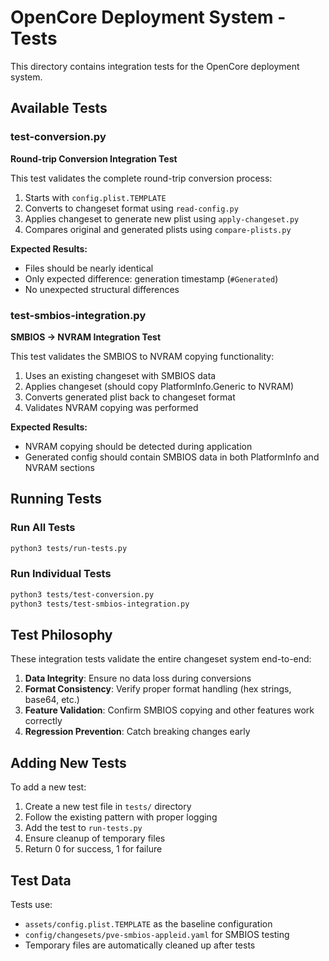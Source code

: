 # OpenCore Deployment System - Tests

This directory contains integration tests for the OpenCore deployment system.

## Available Tests

### test-conversion.py
**Round-trip Conversion Integration Test**

This test validates the complete round-trip conversion process:
1. Starts with `config.plist.TEMPLATE`
2. Converts to changeset format using `read-config.py`
3. Applies changeset to generate new plist using `apply-changeset.py`
4. Compares original and generated plists using `compare-plists.py`

**Expected Results:**
- Files should be nearly identical
- Only expected difference: generation timestamp (`#Generated`)
- No unexpected structural differences

### test-smbios-integration.py
**SMBIOS -> NVRAM Integration Test**

This test validates the SMBIOS to NVRAM copying functionality:
1. Uses an existing changeset with SMBIOS data
2. Applies changeset (should copy PlatformInfo.Generic to NVRAM)
3. Converts generated plist back to changeset format
4. Validates NVRAM copying was performed

**Expected Results:**
- NVRAM copying should be detected during application
- Generated config should contain SMBIOS data in both PlatformInfo and NVRAM sections

## Running Tests

### Run All Tests
```bash
python3 tests/run-tests.py
```

### Run Individual Tests
```bash
python3 tests/test-conversion.py
python3 tests/test-smbios-integration.py
```

## Test Philosophy

These integration tests validate the entire changeset system end-to-end:

1. **Data Integrity**: Ensure no data loss during conversions
2. **Format Consistency**: Verify proper format handling (hex strings, base64, etc.)
3. **Feature Validation**: Confirm SMBIOS copying and other features work correctly
4. **Regression Prevention**: Catch breaking changes early

## Adding New Tests

To add a new test:

1. Create a new test file in `tests/` directory
2. Follow the existing pattern with proper logging
3. Add the test to `run-tests.py`
4. Ensure cleanup of temporary files
5. Return 0 for success, 1 for failure

## Test Data

Tests use:
- `assets/config.plist.TEMPLATE` as the baseline configuration
- `config/changesets/pve-smbios-appleid.yaml` for SMBIOS testing
- Temporary files are automatically cleaned up after tests
